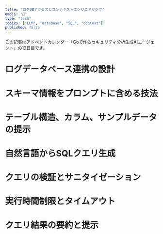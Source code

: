 ```yaml
---
title: "ログDBアクセスとコンテキストエンジニアリング"
emoji: "🤖"
type: "tech"
topics: ["LLM", "database", "SQL", "context"]
published: false
---
```


この記事はアドベントカレンダー「Goで作るセキュリティ分析生成AIエージェント」の12日目です。

# ログデータベース連携の設計

# スキーマ情報をプロンプトに含める技法

# テーブル構造、カラム、サンプルデータの提示

# 自然言語からSQLクエリ生成

# クエリの検証とサニタイゼーション

# 実行時間制限とタイムアウト

# クエリ結果の要約と提示
